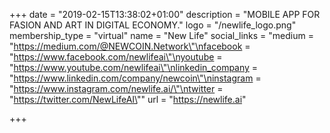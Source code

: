 +++
date = "2019-02-15T13:38:02+01:00"
description = "MOBILE APP FOR FASION AND ART IN DIGITAL ECONOMY."
logo = "/newlife_logo.png"
membership_type = "virtual"
name = "New Life"
social_links = "medium = \"https://medium.com/@NEWCOIN.Network\"\nfacebook = \"https://www.facebook.com/newlifeai\"\nyoutube = \"https://www.youtube.com/newlifeai\"\nlinkedin_company = \"https://www.linkedin.com/company/newcoin\"\ninstagram = \"https://www.instagram.com/newlife.ai/\"\ntwitter = \"https://twitter.com/NewLifeAI\""
url = "https://newlife.ai"

+++
